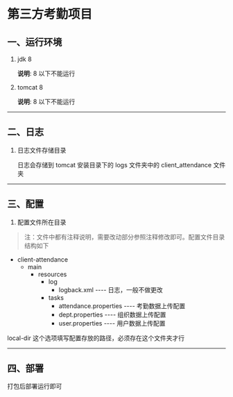 # 第三方考勤项目


## 一、运行环境

1. jdk 8

   **说明**: 8 以下不能运行
   
2. tomcat 8

   **说明**: 8 以下不能运行

----

## 二、日志

1. 日志文件存储目录

   日志会存储到 tomcat 安装目录下的 logs 文件夹中的 client_attendance 文件夹
   
----

## 三、配置

1. 配置文件所在目录

  > 注：文件中都有注释说明，需要改动部分参照注释修改即可。配置文件目录结构如下
   * client-attendance
     * main  
       * resources
         * log
           * logback.xml ---- 日志，一般不做更改
         * tasks
           * attendance.properties ---- 考勤数据上传配置
           * dept.properties ---- 组织数据上传配置
           * user.properties ---- 用户数据上传配置
    

local-dir 这个选项填写配置存放的路径，必须存在这个文件夹才行

----

## 四、部署

   打包后部署运行即可


